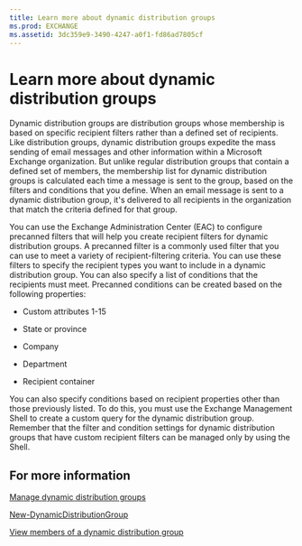```yaml
---
title: Learn more about dynamic distribution groups
ms.prod: EXCHANGE
ms.assetid: 3dc359e9-3490-4247-a0f1-fd86ad7805cf
---
```



# Learn more about dynamic distribution groups

Dynamic distribution groups are distribution groups whose membership is based on specific recipient filters rather than a defined set of recipients. Like distribution groups, dynamic distribution groups expedite the mass sending of email messages and other information within a Microsoft Exchange organization. But unlike regular distribution groups that contain a defined set of members, the membership list for dynamic distribution groups is calculated each time a message is sent to the group, based on the filters and conditions that you define. When an email message is sent to a dynamic distribution group, it's delivered to all recipients in the organization that match the criteria defined for that group.
  
    
    

You can use the Exchange Administration Center (EAC) to configure precanned filters that will help you create recipient filters for dynamic distribution groups. A precanned filter is a commonly used filter that you can use to meet a variety of recipient-filtering criteria. You can use these filters to specify the recipient types you want to include in a dynamic distribution group. You can also specify a list of conditions that the recipients must meet. Precanned conditions can be created based on the following properties:
- Custom attributes 1-15
    
  
- State or province
    
  
- Company
    
  
- Department
    
  
- Recipient container
    
  
You can also specify conditions based on recipient properties other than those previously listed. To do this, you must use the Exchange Management Shell to create a custom query for the dynamic distribution group. Remember that the filter and condition settings for dynamic distribution groups that have custom recipient filters can be managed only by using the Shell.
## For more information
<a name="Top"> </a>

 [Manage dynamic distribution groups](manage-dynamic-distribution-groups.md)
  
    
    
 [New-DynamicDistributionGroup](http://technet.microsoft.com/library/e9920bd1-06c1-4f75-992f-dd7fc98a5c2b.aspx)
  
    
    
 [View members of a dynamic distribution group](view-members-of-a-dynamic-distribution-group.md)
  
    
    

